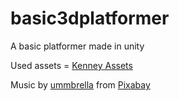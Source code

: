 # basic3dplatformer
A basic platformer made in unity

  Used assets = [Kenney Assets](https://kenney.nl/)  
                                            
Music by <a href="https://pixabay.com/users/ummbrella-26083253/?utm_source=link-attribution&amp;utm_medium=referral&amp;utm_campaign=music&amp;utm_content=84075">ummbrella</a> from <a href="https://pixabay.com/music//?utm_source=link-attribution&amp;utm_medium=referral&amp;utm_campaign=music&amp;utm_content=84075">Pixabay</a>

